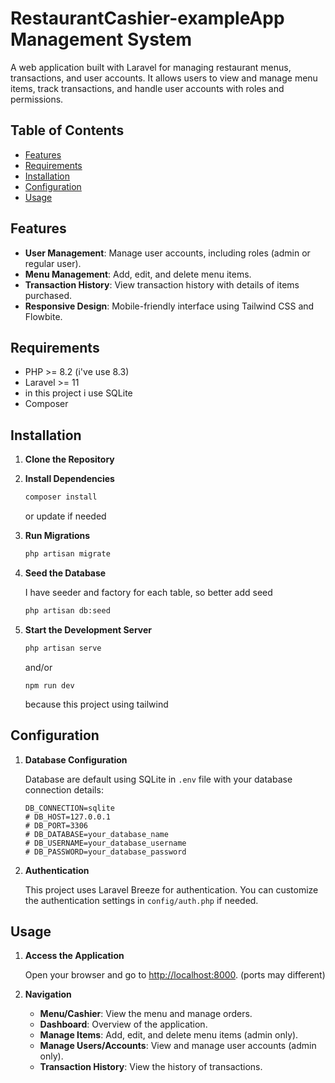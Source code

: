 # RestaurantCashier-exampleApp Management System

A web application built with Laravel for managing restaurant menus, transactions, and user accounts. It allows users to view and manage menu items, track transactions, and handle user accounts with roles and permissions.

## Table of Contents

- [Features](#features)
- [Requirements](#requirements)
- [Installation](#installation)
- [Configuration](#configuration)
- [Usage](#usage)

## Features

- **User Management**: Manage user accounts, including roles (admin or regular user).
- **Menu Management**: Add, edit, and delete menu items.
- **Transaction History**: View transaction history with details of items purchased.
- **Responsive Design**: Mobile-friendly interface using Tailwind CSS and Flowbite.

## Requirements

- PHP >= 8.2 (i've use 8.3)
- Laravel >= 11
- in this project i use SQLite
- Composer

## Installation

1. **Clone the Repository**



2. **Install Dependencies**

    ```sh
    composer install
    ```
    or update if needed

5. **Run Migrations**

    ```sh
    php artisan migrate
    ```

6. **Seed the Database**

    I have seeder and factory for each table, so better add seed

    ```sh
    php artisan db:seed
    ```

7. **Start the Development Server**

    ```sh
    php artisan serve
    ```
    and/or
    ```
    npm run dev
    ```
    because this project using tailwind

## Configuration

1. **Database Configuration**

    Database are default using SQLite in `.env` file with your database connection details:

    ```env
    DB_CONNECTION=sqlite
    # DB_HOST=127.0.0.1
    # DB_PORT=3306
    # DB_DATABASE=your_database_name
    # DB_USERNAME=your_database_username
    # DB_PASSWORD=your_database_password
    ```

2. **Authentication**

    This project uses Laravel Breeze for authentication. You can customize the authentication settings in `config/auth.php` if needed.

## Usage

1. **Access the Application**


    Open your browser and go to [http://localhost:8000](http://localhost:8000). (ports may different)

2. **Navigation**

    - **Menu/Cashier**: View the menu and manage orders.
    - **Dashboard**: Overview of the application.
    - **Manage Items**: Add, edit, and delete menu items (admin only).
    - **Manage Users/Accounts**: View and manage user accounts (admin only).
    - **Transaction History**: View the history of transactions.
